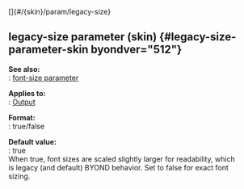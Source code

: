 []{#/{skin}/param/legacy-size}    
## legacy-size parameter (skin) {#legacy-size-parameter-skin byondver="512"}    
**See also:**    
:   [font-size parameter](/ref/%7Bskin%7D/param/font-size.md)    
<!-- -->    
**Applies to:**    
:   [Output](/ref/%7Bskin%7D/control/output.md)    
<!-- -->    
**Format:**    
:   true/false    
<!-- -->    
**Default value:**    
:   true    
When true, font sizes are scaled slightly larger for readability, which    
is legacy (and default) BYOND behavior. Set to false for exact font    
sizing.  